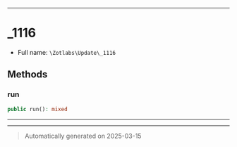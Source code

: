 ***

# _1116





* Full name: `\Zotlabs\Update\_1116`




## Methods


### run



```php
public run(): mixed
```












***


***
> Automatically generated on 2025-03-15
